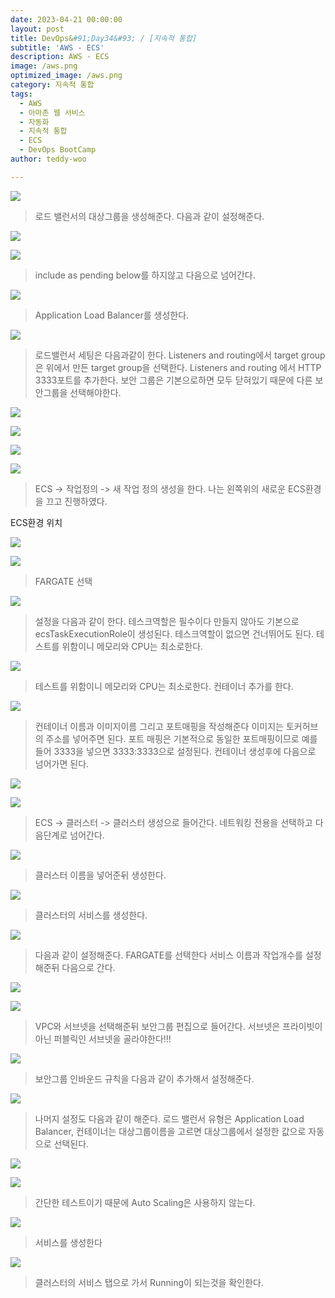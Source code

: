 ```yaml
---
date: 2023-04-21 00:00:00
layout: post
title: DevOps&#91;Day34&#93; / [지속적 통합]
subtitle: 'AWS - ECS'
description: AWS - ECS
image: /aws.png
optimized_image: /aws.png
category: 지속적 통합
tags:
  - AWS
  - 아마존 웹 서비스
  - 자동화
  - 지속적 통합
  - ECS
  - DevOps BootCamp
author: teddy-woo

---
```



![](https://velog.velcdn.com/images/dnehgus6975/post/7c11f49e-0750-404a-af4d-49d7b9d5e24b/image.png)

>로드 밸런서의 대상그룹을 생성해준다.
다음과 같이 설정해준다.

![](https://velog.velcdn.com/images/dnehgus6975/post/3e1aeb05-1b34-4745-85f9-19c7f834f6d3/image.png)

![](https://velog.velcdn.com/images/dnehgus6975/post/d883f193-2bbb-4daa-8654-62e7bc52cf0e/image.png)


>include as pending below를 하지않고 다음으로 넘어간다.

![](https://velog.velcdn.com/images/dnehgus6975/post/c5a03834-d05a-4953-a4ae-753ff87c3e4a/image.png)


>Application Load Balancer를 생성한다.

![](https://velog.velcdn.com/images/dnehgus6975/post/642cfc46-5282-4b39-8b20-093b2bfd3243/image.png)


>로드밸런서 세팅은 다음과같이 한다.
Listeners and routing에서 target group은 위에서 만든 target group을 선택한다.
Listeners and routing 에서 HTTP 3333포트를 추가한다.
보안 그룹은 기본으로하면 모두 닫혀있기 때문에 다른 보안그룹을 선택해야한다.


![](https://velog.velcdn.com/images/dnehgus6975/post/cc35ccee-8d19-4b91-ba7c-c51ecfb6ea68/image.png)

![](https://velog.velcdn.com/images/dnehgus6975/post/2e29a095-e316-42f9-9f74-9a63d722ae89/image.png)

![](https://velog.velcdn.com/images/dnehgus6975/post/0964d3df-ff7f-423e-9748-8d17275e60c2/image.png)

![](https://velog.velcdn.com/images/dnehgus6975/post/9f988b52-4c0d-4d79-9831-8ce30472ac0c/image.png)


>ECS -> 작업정의 -> 새 작업 정의 생성을 한다.
나는 왼쪽위의 새로운 ECS환경을 끄고 진행하였다.

ECS환경 위치

![](https://velog.velcdn.com/images/dnehgus6975/post/1891bef4-3f25-4a71-9ea4-69697b5a6b89/image.png)

![](https://velog.velcdn.com/images/dnehgus6975/post/5cfb9609-e002-4f3f-b73d-43159ad84fd7/image.png)



>FARGATE 선택

![](https://velog.velcdn.com/images/dnehgus6975/post/3b1ed79f-c02f-406b-b33e-e21690a5427d/image.png)


>설정을 다음과 같이 한다.
테스크역할은 필수이다 만들지 않아도 기본으로 ecsTaskExecutionRole이 생성된다.
테스크역할이 없으면 건너뛰어도 된다.
테스트를 위함이니 메모리와 CPU는 최소로한다.

![](https://velog.velcdn.com/images/dnehgus6975/post/82e1d722-a3ba-47ad-bfe9-4023c5f724f5/image.png)


>테스트를 위함이니 메모리와 CPU는 최소로한다.
컨테이너 추가를 한다.

![](https://velog.velcdn.com/images/dnehgus6975/post/ff9a675a-4615-49c4-9425-432633bae7ce/image.png)


>컨테이너 이름과 이미지이름 그리고 포트매핑을 작성해준다
이미지는 토커허브의 주소를 넣어주면 된다.
포트 매핑은 기본적으로 동일한 포트매핑이므로 예를들어 3333을 넣으면 3333:3333으로 설정된다.
컨테이너 생성후에 다음으로 넘어가면 된다.

![](https://velog.velcdn.com/images/dnehgus6975/post/f56ca275-c5ed-4948-9d27-f2ab58527916/image.png)

![](https://velog.velcdn.com/images/dnehgus6975/post/03dd6aa6-dd84-4feb-8eb9-e18fb8786a16/image.png)


>ECS -> 클러스터 -> 클러스터 생성으로 들어간다.
네트워킹 전용을 선택하고 다음단계로 넘어간다.

![](https://velog.velcdn.com/images/dnehgus6975/post/13fe2f40-5d2f-4e77-8b2f-421e049abb93/image.png)


>클러스터 이름을 넣어준뒤 생성한다.

![](https://velog.velcdn.com/images/dnehgus6975/post/cea7decf-ea60-4186-a248-3344ebb2b263/image.png)


>클러스터의 서비스를 생성한다.

![](https://velog.velcdn.com/images/dnehgus6975/post/b1d29234-b01d-4d2e-9f27-bc72503b3c43/image.png)


>다음과 같이 설정해준다.
FARGATE를 선택한다
서비스 이름과 작업개수를 설정해준뒤 다음으로 간다.

![](https://velog.velcdn.com/images/dnehgus6975/post/23b54483-776c-4862-bd2b-2fb21e984df6/image.png)

![](https://velog.velcdn.com/images/dnehgus6975/post/6242891d-d527-4089-9f03-24b7aee10afc/image.png)



>VPC와 서브넷을 선택해준뒤 보안그룹 편집으로 들어간다.
서브넷은 프라이빗이 아닌 퍼블릭인 서브넷을 골라야한다!!!

![](https://velog.velcdn.com/images/dnehgus6975/post/9cea253c-7b42-4eef-afca-a1ee551fd6fa/image.png)


>보안그룹 인바운드 규칙을 다음과 같이 추가해서 설정해준다.


![](https://velog.velcdn.com/images/dnehgus6975/post/28549a73-b9de-4c74-8912-143eed535759/image.png)

>나머지 설정도 다음과 같이 해준다.
로드 밸런서 유형은 Application Load Balancer, 컨테이너는 대상그룹이름을 고르면 대상그룹에서 설정한 값으로 자동으로 선택된다.

![](https://velog.velcdn.com/images/dnehgus6975/post/d7ed3fc1-ecd8-4526-9232-e9cab5e5489e/image.png)

![](https://velog.velcdn.com/images/dnehgus6975/post/aa4b8230-2be0-43af-b788-db573560cf05/image.png)



>간단한 테스트이기 때문에 Auto Scaling은 사용하지 않는다.

![](https://velog.velcdn.com/images/dnehgus6975/post/21590c4c-9759-4297-a1f4-37bedba1e2d0/image.png)


>서비스를 생성한다

![](https://velog.velcdn.com/images/dnehgus6975/post/712cb111-3b83-4a4b-a4db-4905ac485c56/image.png)


>클러스터의 서비스 탭으로 가서 Running이 되는것을 확인한다.

